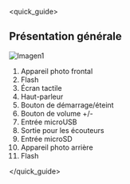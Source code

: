 <quick_guide> 
## Présentation générale

![Imagen1](http://static.energysistem.com/images/manuals/42548/56a64afbc2972.jpg)


1.	Appareil photo frontal
2.	Flash
3.	Écran tactile
4.	Haut-parleur
5.	Bouton de démarrage/éteint
6.	Bouton de volume +/-
7.	Entrée microUSB
8.	Sortie pour les écouteurs
9.	Entrée microSD
10.	Appareil photo arrière
11.	Flash

</quick_guide>
